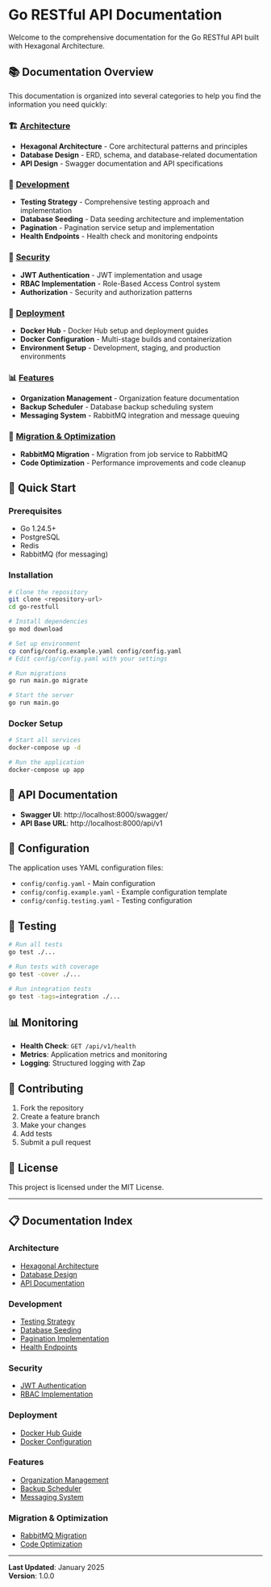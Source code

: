 # Go RESTful API Documentation

Welcome to the comprehensive documentation for the Go RESTful API built with Hexagonal Architecture.

## 📚 Documentation Overview

This documentation is organized into several categories to help you find the information you need quickly:

### 🏗️ [Architecture](./architecture/)
- **Hexagonal Architecture** - Core architectural patterns and principles
- **Database Design** - ERD, schema, and database-related documentation
- **API Design** - Swagger documentation and API specifications

### 🔧 [Development](./development/)
- **Testing Strategy** - Comprehensive testing approach and implementation
- **Database Seeding** - Data seeding architecture and implementation
- **Pagination** - Pagination service setup and implementation
- **Health Endpoints** - Health check and monitoring endpoints

### 🔐 [Security](./security/)
- **JWT Authentication** - JWT implementation and usage
- **RBAC Implementation** - Role-Based Access Control system
- **Authorization** - Security and authorization patterns

### 🚀 [Deployment](./deployment/)
- **Docker Hub** - Docker Hub setup and deployment guides
- **Docker Configuration** - Multi-stage builds and containerization
- **Environment Setup** - Development, staging, and production environments

### 📊 [Features](./features/)
- **Organization Management** - Organization feature documentation
- **Backup Scheduler** - Database backup scheduling system
- **Messaging System** - RabbitMQ integration and message queuing

### 🔄 [Migration & Optimization](./migration/)
- **RabbitMQ Migration** - Migration from job service to RabbitMQ
- **Code Optimization** - Performance improvements and code cleanup

## 🚀 Quick Start

### Prerequisites
- Go 1.24.5+
- PostgreSQL
- Redis
- RabbitMQ (for messaging)

### Installation
```bash
# Clone the repository
git clone <repository-url>
cd go-restfull

# Install dependencies
go mod download

# Set up environment
cp config/config.example.yaml config/config.yaml
# Edit config/config.yaml with your settings

# Run migrations
go run main.go migrate

# Start the server
go run main.go
```

### Docker Setup
```bash
# Start all services
docker-compose up -d

# Run the application
docker-compose up app
```

## 📖 API Documentation

- **Swagger UI**: http://localhost:8000/swagger/
- **API Base URL**: http://localhost:8000/api/v1

## 🔧 Configuration

The application uses YAML configuration files:

- `config/config.yaml` - Main configuration
- `config/config.example.yaml` - Example configuration template
- `config/config.testing.yaml` - Testing configuration

## 🧪 Testing

```bash
# Run all tests
go test ./...

# Run tests with coverage
go test -cover ./...

# Run integration tests
go test -tags=integration ./...
```

## 📊 Monitoring

- **Health Check**: `GET /api/v1/health`
- **Metrics**: Application metrics and monitoring
- **Logging**: Structured logging with Zap

## 🤝 Contributing

1. Fork the repository
2. Create a feature branch
3. Make your changes
4. Add tests
5. Submit a pull request

## 📝 License

This project is licensed under the MIT License.

---

## 📋 Documentation Index

### Architecture
- [Hexagonal Architecture](./architecture/hexagonal-architecture.md)
- [Database Design](./architecture/database-design.md)
- [API Documentation](./architecture/api-documentation.md)

### Development
- [Testing Strategy](./development/testing-strategy.md)
- [Database Seeding](./development/database-seeding.md)
- [Pagination Implementation](./development/pagination-implementation.md)
- [Health Endpoints](./development/health-endpoints.md)

### Security
- [JWT Authentication](./security/jwt-authentication.md)
- [RBAC Implementation](./security/rbac-implementation.md)

### Deployment
- [Docker Hub Guide](./deployment/docker-hub-guide.md)
- [Docker Configuration](./deployment/docker-configuration.md)

### Features
- [Organization Management](./features/organization-management.md)
- [Backup Scheduler](./features/backup-scheduler.md)
- [Messaging System](./features/messaging-system.md)

### Migration & Optimization
- [RabbitMQ Migration](./migration/rabbitmq-migration.md)
- [Code Optimization](./migration/code-optimization.md)

---

**Last Updated**: January 2025  
**Version**: 1.0.0
